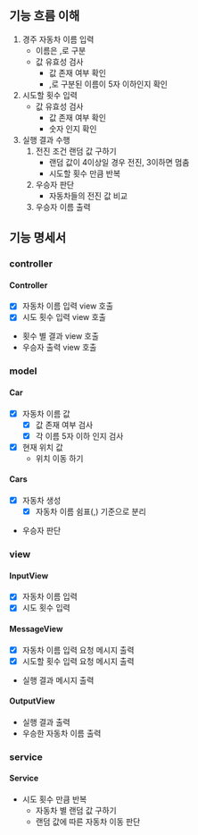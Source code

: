 ## 기능 흐름 이해

1. 경주 자동차 이름 입력
    - 이름은 ,로 구분
    - 값 유효성 검사
        - 값 존재 여부 확인
        - ,로 구분된 이름이 5자 이하인지 확인
2. 시도할 횟수 입력
    - 값 유효성 검사
        - 값 존재 여부 확인
        - 숫자 인지 확인
3. 실행 결과 수행
    1. 전진 조건 랜덤 값 구하기
        - 랜덤 값이 4이상일 경우 전진, 3이하면 멈춤
        - 시도할 횟수 만큼 반복
    2. 우승자 판단
        - 자동차들의 전진 값 비교
    3. 우승자 이름 출력

## 기능 명세서

### controller
#### Controller
- [x] 자동차 이름 입력 view 호출
- [x] 시도 횟수 입력 view 호출
- 횟수 별 결과 view 호출
- 우승자 출력 view 호출


### model
#### Car
- [x] 자동차 이름 값
  - [x] 값 존재 여부 검사
  - [x] 각 이름 5자 이하 인지 검사
- [x] 현재 위치 값
  - 위치 이동 하기 
  
#### Cars
- [x] 자동차 생성
  - [x] 자동차 이름 쉼표(,) 기준으로 분리
- 우승자 판단

### view
#### InputView
- [x] 자동차 이름 입력
- [x] 시도 횟수 입력

#### MessageView
- [x] 자동차 이름 입력 요청 메시지 출력
- [x] 시도할 횟수 입력 요청 메시지 출력
- 실행 결과 메시지 출력

#### OutputView
- 실행 결과 출력
- 우승한 자동차 이름 출력

### service
#### Service
- 시도 횟수 만큼 반복
    - 자동차 별 랜덤 값 구하기
    - 랜덤 값에 따른 자동차 이동 판단
